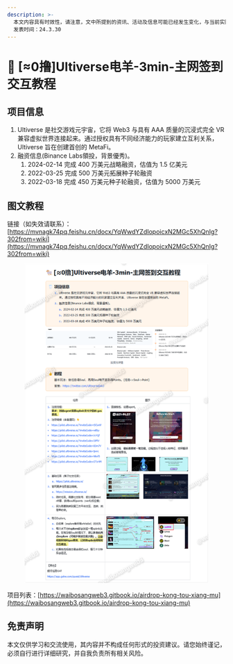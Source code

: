 ```yaml
---
description: >-
  本文内容具有时效性，请注意，文中所提到的资讯、活动及信息可能已经发生变化，与当前实际情况有所不同。我们建议您在做出任何决策之前，始终进行自主研究和验证。
  发表时间：24.3.30
---
```


# 🐏 \[≈0撸]Ultiverse电羊-3min-主网签到交互教程

## **项目信息**

1. Ultiverse 是社交游戏元宇宙，它将 Web3 与具有 AAA 质量的沉浸式完全 VR 兼容虚拟世界连接起来。通过授权具有不同经济能力的玩家建立互利关系，Ultiverse 旨在创建首创的 MetaFi。
2. 融资信息(Binance Labs領投，背景優秀)。
   1. 2024-02-14 完成 400 万美元战略融资，估值为 1.5 亿美元
   2. 2022-03-25 完成 500 万美元拓展种子轮融资
   3. 2022-03-18 完成 450 万美元种子轮融资，估值为 5000 万美元

## 图文教程

链接（如失效请联系）：[https://mvnagk74pq.feishu.cn/docx/YqWwdYZdIopoicxN2MGc5XhQnIg?302from=wiki](https://mvnagk74pq.feishu.cn/docx/YqWwdYZdIopoicxN2MGc5XhQnIg?302from=wiki)

<figure><img src="../.gitbook/assets/image (3) (1).png" alt=""><figcaption></figcaption></figure>

项目列表：[https://waibosangweb3.gitbook.io/airdrop-kong-tou-xiang-mu](https://waibosangweb3.gitbook.io/airdrop-kong-tou-xiang-mu)

## 免责声明 <a href="#mian-ze-sheng-ming" id="mian-ze-sheng-ming"></a>

本文仅供学习和交流使用，其内容并不构成任何形式的投资建议。请您始终谨记，必须自行进行详细研究，并自我负责所有相关风险。
